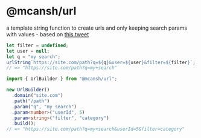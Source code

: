 # @mcansh/url

a template string function to create urls and only keeping search params with values - based on [this tweet](https://x.com/Steve8708/status/1792939860820644201)

```ts
let filter = undefined;
let user = null;
let q = "my search";
urlString`https://site.com/path?q=${q}&user=${user}&filter=${filter}`;
// => "https://site.com/path?q=my+search"
```

```ts
import { UrlBuilder } from "@mcansh/url";

new UrlBuilder()
  .domain("site.com")
  .path("/path")
  .param("q", "my search")
  .param<number>("userId", 5)
  .param<string>("filter", "category")
  .build();
// => "https://site.com/path?q=my+search&userId=5&filter=category"
```
